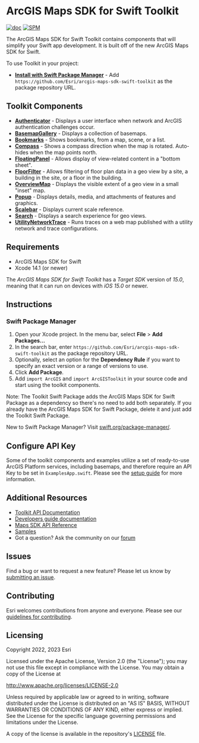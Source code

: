 # ArcGIS Maps SDK for Swift Toolkit

[![doc](https://img.shields.io/badge/Doc-purple)](Documentation)  [![SPM](https://img.shields.io/badge/SPM-compatible-4BC51D.svg?style=flat)](https://github.com/apple/swift-package-manager/)

The ArcGIS Maps SDK for Swift Toolkit contains components that will simplify your Swift app development. It is built off of the new ArcGIS Maps SDK for Swift.

To use Toolkit in your project:

* **[Install with Swift Package Manager](#swift-package-manager)** - Add `https://github.com/Esri/arcgis-maps-sdk-swift-toolkit` as the package repository URL.

## Toolkit Components

* **[Authenticator](Documentation/Authenticator)** - Displays a user interface when network and ArcGIS authentication challenges occur.
* **[BasemapGallery](Documentation/BasemapGallery)** - Displays a collection of basemaps.
* **[Bookmarks](Documentation/Bookmarks)** - Shows bookmarks, from a map, scene, or a list.
* **[Compass](Documentation/Compass)** - Shows a compass direction when the map is rotated. Auto-hides when the map points north.
* **[FloatingPanel](Documentation/FloatingPanel)** - Allows display of view-related content in a "bottom sheet". 
* **[FloorFilter](Documentation/FloorFilter)** - Allows filtering of floor plan data in a geo view by a site, a building in the site, or a floor in the building. 
* **[OverviewMap](Documentation/OverviewMap)** - Displays the visible extent of a geo view in a small "inset" map.
* **[Popup](Documentation/Popup)** - Displays details, media, and attachments of features and graphics.
* **[Scalebar](Documentation/Scalebar)** - Displays current scale reference.
* **[Search](Documentation/Search)** - Displays a search experience for geo views.
* **[UtilityNetworkTrace](Documentation/UtilityNetworkTrace)** - Runs traces on a web map published with a utility network and trace configurations.

## Requirements
* ArcGIS Maps SDK for Swift
* Xcode 14.1 (or newer)

The *ArcGIS Maps SDK for Swift Toolkit* has a *Target SDK* version of *15.0*, meaning that it can run on devices with *iOS 15.0* or newer.

## Instructions

### Swift Package Manager

1. Open your Xcode project. In the menu bar, select **File** > **Add Packages...** 
1. In the search bar, enter `https://github.com/Esri/arcgis-maps-sdk-swift-toolkit` as the package repository URL. 
1. Optionally, select an option for the **Dependency Rule** if you want to specify an exact version or a range of versions to use.   
1. Click **Add Package**.
1. Add `import ArcGIS` and `import ArcGISToolkit` in your source code and start using the toolkit components.

 Note: The Toolkit Swift Package adds the ArcGIS Maps SDK for Swift Package as a dependency so there's no need to add both separately. If you already have the ArcGIS Maps SDK for Swift Package, delete it and just add the Toolkit Swift Package. 

 New to Swift Package Manager? Visit [swift.org/package-manager/](https://swift.org/package-manager/).

## Configure API Key

Some of the toolkit components and examples utilize a set of ready-to-use ArcGIS Platform services, including basemaps, and therefore require an API Key to be set in `ExamplesApp.swift`. Please see the [setup guide](https://developers.arcgis.com/swift/get-started/#3-access-services-and-content-with-an-api-key/) for more information.

## Additional Resources

* [Toolkit API Documentation](https://developers.arcgis.com/swift/toolkit-api-reference/documentation/arcgistoolkit/)
* [Developers guide documentation](https://developers.arcgis.com/swift)
* [Maps SDK API Reference](https://developers.arcgis.com/swift/api-reference/documentation/arcgis)
* [Samples](https://github.com/Esri/arcgis-maps-sdk-swift-samples)
* Got a question? Ask the community on our [forum](https://community.esri.com/t5/swift-maps-sdk-questions/bd-p/swift-maps-sdk-questions)

## Issues

Find a bug or want to request a new feature?  Please let us know by [submitting an issue](https://github.com/Esri/arcgis-maps-sdk-swift-toolkit/issues/new).

## Contributing

Esri welcomes contributions from anyone and everyone. Please see our [guidelines for contributing](https://github.com/esri/contributing).

## Licensing
Copyright 2022, 2023 Esri

Licensed under the Apache License, Version 2.0 (the "License");
you may not use this file except in compliance with the License.
You may obtain a copy of the License at

   http://www.apache.org/licenses/LICENSE-2.0

Unless required by applicable law or agreed to in writing, software
distributed under the License is distributed on an "AS IS" BASIS,
WITHOUT WARRANTIES OR CONDITIONS OF ANY KIND, either express or implied.
See the License for the specific language governing permissions and
limitations under the License.

A copy of the license is available in the repository's [LICENSE](/LICENSE?raw=1) file.
